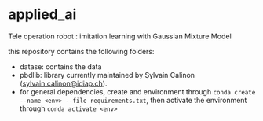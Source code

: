 # applied_ai
Tele operation robot : imitation learning with Gaussian Mixture Model



this repository contains the following folders:
* datase: contains the data
* pbdlib: library currently maintained by Sylvain Calinon (sylvain.calinon@idiap.ch).
* for general dependencies, create and environment through ``conda create --name <env> --file requirements.txt``, then activate the environment through ``conda activate <env>``
